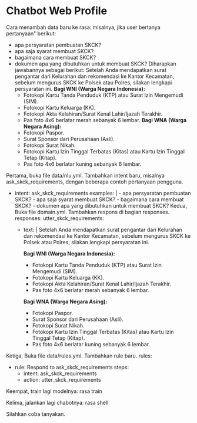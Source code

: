 # Chatbot Web Profile
Cara menambah data baru ke rasa:
misalnya, jika user bertanya pertanyaan" berikut:
- apa persyaratan pembuatan SKCK?
- apa saja syarat membuat SKCK?
- bagaimana cara membuat SKCK?
- dokumen apa yang dibutuhkan untuk membuat SKCK?
Diharapkan jawabannya sebagai berikut:
Setelah Anda mendapatkan surat pengantar dari Kelurahan dan rekomendasi ke Kantor Kecamatan, sebelum mengurus SKCK ke Polsek atau Polres, silakan lengkapi persyaratan ini.
  **Bagi WNI (Warga Negara Indonesia):**
  - Fotokopi Kartu Tanda Penduduk (KTP) atau Surat Izin Mengemudi (SIM).
  - Fotokopi Kartu Keluarga (KK).
  - Fotokopi Akta Kelahiran/Surat Kenal Lahir/Ijazah Terakhir.
  - Pas foto 4x6 berlatar merah sebanyak 6 lembar.
  **Bagi WNA (Warga Negara Asing):**
  - Fotokopi Paspor.
  - Surat Sponsor dari Perusahaan (Asli).
  - Fotokopi Surat Nikah.
  - Fotokopi Kartu Izin Tinggal Terbatas (Kitas) atau Kartu Izin Tinggal Tetap (Kitap).
  - Pas foto 4x6 berlatar kuning sebanyak 6 lembar.

Pertama, buka file data/nlu.yml.
Tambahkan intent baru, misalnya ask_skck_requirements, dengan beberapa contoh pertanyaan pengguna.
- intent: ask_skck_requirements
    examples: |
      - apa persyaratan pembuatan SKCK?
      - apa saja syarat membuat SKCK?
      - bagaimana cara membuat SKCK?
      - dokumen apa yang dibutuhkan untuk membuat SKCK?
Kedua, Buka file domain.yml.
Tambahkan respons di bagian responses.
responses:
  utter_skck_requirements:
    - text: |
        Setelah Anda mendapatkan surat pengantar dari Kelurahan dan rekomendasi ke Kantor Kecamatan, sebelum mengurus SKCK ke Polsek atau Polres, silakan lengkapi persyaratan ini.

        **Bagi WNI (Warga Negara Indonesia):**
        - Fotokopi Kartu Tanda Penduduk (KTP) atau Surat Izin Mengemudi (SIM).
        - Fotokopi Kartu Keluarga (KK).
        - Fotokopi Akta Kelahiran/Surat Kenal Lahir/Ijazah Terakhir.
        - Pas foto 4x6 berlatar merah sebanyak 6 lembar.

        **Bagi WNA (Warga Negara Asing):**
        - Fotokopi Paspor.
        - Surat Sponsor dari Perusahaan (Asli).
        - Fotokopi Surat Nikah.
        - Fotokopi Kartu Izin Tinggal Terbatas (Kitas) atau Kartu Izin Tinggal Tetap (Kitap).
        - Pas foto 4x6 berlatar kuning sebanyak 6 lembar.

Ketiga, Buka file data/rules.yml. Tambahkan rule baru.
rules:
  - rule: Respond to ask_skck_requirements
    steps:
      - intent: ask_skck_requirements
      - action: utter_skck_requirements

Keempat, train lagi modelnya:
rasa train

Kelima, jalankan lagi chabotnya:
rasa shell

Silahkan coba tanyakan.
